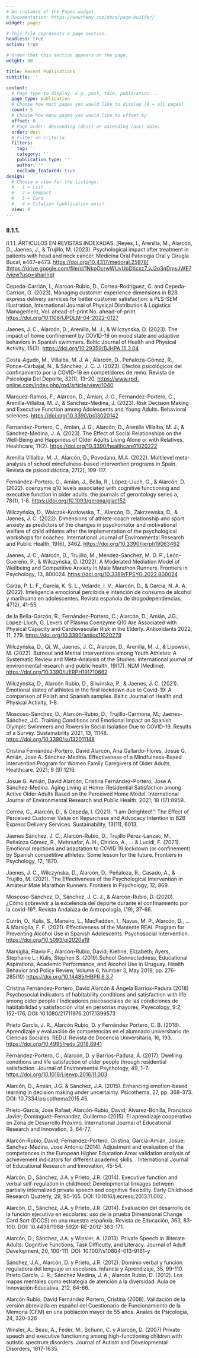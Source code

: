 ```yaml
---
# An instance of the Pages widget.
# Documentation: https://wowchemy.com/docs/page-builder/
widget: pages

# This file represents a page section.
headless: true
active: true

# Order that this section appears on the page.
weight: 90

title: Recent Publications
subtitle: ''

content:
  # Page type to display. E.g. post, talk, publication...
  page_type: publication
  # Choose how much pages you would like to display (0 = all pages)
  count: 5
  # Choose how many pages you would like to offset by
  offset: 0
  # Page order: descending (desc) or ascending (asc) date.
  order: desc
  # Filter on criteria
  filters:
    tag: ''
    category: ''
    publication_type: ''
    author: ''
    exclude_featured: true
design:
  # Choose a view for the listings:
  #   1 = List
  #   2 = Compact
  #   3 = Card
  #   4 = Citation (publication only)
  view: 4
---
```


### II.1.1.

II.1.1.	ÁRTICULOS EN REVISTAS INDEXADAS.
[Reyes, I., Arenilla, M., Alarcón, D., Jaenes, J., & Trujillo, M. (2023). Psychological impact after treatment in patients with head and neck cancer. Medicina Oral Patología Oral y Cirugia Bucal, e467-e473. https://doi.org/10.4317/medoral.25878](https://drive.google.com/file/d/1NkpOcrwWUvUpDXcxz7_vJ2o3nDmsJWE7/view?usp=sharing)

Cepeda-Carrión, I., Alarcon-Rubio, D., Correa-Rodriguez, C. and Cepeda-Carrion, G. (2023), Managing customer experience dimensions in B2B express delivery services for better customer satisfaction: a PLS-SEM illustration, International Journal of Physical Distribution & Logistics Management, Vol. ahead-of-print No. ahead-of-print. https://doi.org/10.1108/IJPDLM-04-2022-0127

Jaenes, J. C., Alarcón, D., Arenilla, M. J., & Wilczynska, D. (2023). The impact of home confinement by COVID-19 on mood state and adaptive behaviors in Spanish swimmers. Baltic Journal of Health and Physical Activity, 15(3). https://doi.org/10.29359/BJHPA.15.3.04

Costa-Agudo, M., Villalba, M. J. A., Alarcón, D., Peñaloza-Gómez, R., Ponce-Carbajal, N., & Sánchez, J. C. J. (2023). Efectos psicológicos del confinamiento por la COVID-19 en competidores de remo. Revista de Psicología Del Deporte, 32(1), 13–20. https://www.rpd-online.com/index.php/rpd/article/view/1040

Marquez-Ramos, F., Alarcon, D., Amian, J. G., Fernandez-Portero, C., Arenilla-Villalba, M. J., & Sanchez-Medina, J. (2023). Risk Decision Making and Executive Function among Adolescents and Young Adults. Behavioral sciences. https://doi.org/10.3390/bs13020142 

Fernandez-Portero, C., Amian, J. G., Alarcón, D., Arenilla Villalba, M. J., & Sánchez-Medina, J. A. (2023). The Effect of Social Relationships on the Well-Being and Happiness of Older Adults Living Alone or with Relatives. Healthcare, 11(2). https://doi.org/10.3390/healthcare11020222

Arenilla Villalba, M. J., Alarcón, D., Povedano, M.A. (2022). Multilevel meta-analysis of school mindfulness-based intervention programs in Spain. Revista de psicodidáctica, 27(2), 109-117.

Fernández-Portero, C., Amián, J., Bella, R., López-Lluch, G., & Alarcón, D. (2022). coenzyme q10 levels associated with cognitive functioning and executive function in older adults. the journals of gerontology series a, 78(1), 1-8. https://doi.org/10.1093/gerona/glac152

Wilczyńska, D., Walczak-Kozłowska, T., Alarcón, D., Zakrzewska, D., & Jaenes, J. C. (2022). Dimensions of athlete-coach relationship and sport anxiety as predictors of the changes in psychomotor and motivational welfare of child athletes after the implementation of the psychological workshops for coaches. International Journal of Environmental Research and Public Health, 19(6), 3462. https://doi.org/10.3390/ijerph19063462

Jaenes, J. C., Alarcón, D., Trujillo, M., Méndez-Sánchez, M. D. P., León-Guereño, P., & Wilczyńska, D. (2022). A Moderated Mediation Model of Wellbeing and Competitive Anxiety in Male Marathon Runners. Frontiers in Psychology, 13, 800024. https://doi.org/10.3389/FPSYG.2022.800024

Garza, P. L. F., García, K. S. L., Velarde, I. V., Alarcón, D., & García, N. A. A. (2022). Inteligencia emocional percibida e intención de consumo de alcohol y marihuana en adolescentes. Revista española de drogodependencias, 47(2), 41-55.

de la Bella-Garzón, R.; Fernández-Portero, C.; Alarcón, D.; Amián, J.G.; López-Lluch, G. Levels of Plasma Coenzyme Q10 Are Associated with Physical Capacity and Cardiovascular Risk in the Elderly. Antioxidants 2022, 11, 279. https://doi.org/10.3390/antiox11020279

Wilczyńska, D., Qi, W., Jaenes, J. C., Alarcón, D., Arenilla, M. J., & Lipowski, M. (2022). Burnout and Mental Interventions among Youth Athletes: A Systematic Review and Meta-Analysis of the Studies. International journal of environmental research and public health, 19(17). NLM (Medline). https://doi.org/10.3390/IJERPH191710662

Wilczynska, D., Alarcón Rubio, D., Sliwinska, P., & Jaenes, J. C. (2021). Emotional states of athletes in the first lockdown due to Covid-19: A comparison of Polish and Spanish samples. Baltic Journal of Health and Physical Activity, 1-8.

Moscoso-Sánchez, D.; Alarcón-Rubio, D.; Trujillo-Carmona, M.; Jaenes-Sánchez, J.C. Training Conditions and Emotional Impact on Spanish Olympic Swimmers and Rowers in Social Isolation Due to COVID-19. Results of a Survey. Sustainability 2021, 13, 11148. https://doi.org/10.3390/su132011148

Cristina Fernández-Portero, David Alarcón, Ana Gallardo-Flores, Josue G. Amián, Jose A. Sánchez-Medina. Effectiveness of a Mindfulness-Based Intervention Program for Women Family Caregivers of Older Adults. Healthcare. 2021; 9 (9):1216.

Josue G. Amián, David Alarcón, Cristina Fernández-Portero, Jose A. Sánchez-Medina. Aging Living at Home: Residential Satisfaction among Active Older Adults Based on the Perceived Home Model. International Journal of Environmental Research and Public Health. 2021; 18 (17):8959.

Correa, C., Alarcón, D., & Cepeda, I. (2021). “I am Delighted!”: The Effect of Perceived Customer Value on Repurchase and Advocacy Intention in B2B Express Delivery Services. Sustainability, 13(11), 6013.

Jaenes Sánchez, J. C., Alarcón-Rubio, D., Trujillo Pérez-Lanzac, M., Peñaloza Gómez, R., Mehrsafar, A. H., Chirico, A., ... & Lucidi, F. (2021). Emotional reactions and adaptation to COVID 19 lockdown (or confinement) by Spanish competitive athletes: Some lesson for the future. Frontiers in Psychology, 12, 1870.

Jaenes, J. C., Wilczyńska, D., Alarcón, D., Peñaloza, R., Casado, A., & Trujillo, M. (2021). The Effectiveness of the Psychological Intervention in Amateur Male Marathon Runners. Frontiers in Psychology, 12, 869.

Moscoso-Sánchez, D., Sánchez, J. C. J., & Alarcón-Rubio, D. (2020). ¿Cómo sobrevivir a la excelencia del deporte durante el confinamiento por la covid-19?. Revista Andaluza de Antropología, (19), 37-66.

Cutrín, O., Kulis, S., Maneiro, L., MacFadden, I., Navas, M. P., Alarcón, D., ... & Marsiglia, F. F. (2021). Effectiveness of the Mantente REAL Program for Preventing Alcohol Use in Spanish Adolescents. Psychosocial Intervention. https://doi.org/10.5093/pi2020a19

Marsiglia, Flavio F.; Alarcón-Rubio, David; Kiehne, Elizabeth; Ayers, Stephanie L.; Kulis, Stephen S. (2019).School Connectedness, Educational Aspirations, Academic Performance, and Alcohol Use in Uruguay. Health Behavior and Policy Review, Volume 6, Number 3, May 2019, pp. 276-285(10) https://doi.org/10.14485/HBPR.6.3.7

Cristina Fernández-Portero, David Alarcón & Ángela Barrios-Padura (2018) Psychosocial indicators of habitability conditions and satisfaction with life among older people / Indicadores psicosociales de las condiciones de habitabilidad y satisfacción vital en personas mayores, Psyecology, 9:2, 152-176, DOI: 10.1080/21711976.2017.1399573

Prieto García, J. R., Alarcón Rubio, D. y Fernández Portero, C. B. (2018). Aprendizaje y evaluación de competencias en el alumnado universitario de Ciencias Sociales. REDU. Revista de Docencia Universitaria, 16, 193. https://doi.org/10.4995/redu.2018.8941 

Fernández-Portero, C., Alarcón, D. y Barrios-Padura, Á. (2017). Dwelling conditions and life satisfaction of older people through residential satisfaction. Journal of Environmental Psychology, 49, 1–7. https://doi.org/10.1016/j.jenvp.2016.11.003 

Alarcón, D., Amián, J.G. & Sánchez, J.A. (2015). Enhancing emotion-based learning in decision making under uncertainty. Psicothema, 27, pp. 368-373. DOI: 10.7334/psicothema2015.45. 

Prieto-Garcia, Jose Rafael; Alarcón-Rubio, David; Álvarez-Bonilla, Francisco Javier; Dominguez-Fernandez, Guillermo (2015). El aprendizaje cooperativo en Zona de Desarrollo Próximo. International Journal of Educational Research and Innovation, 3, 64-77. 

Alarcón-Rubio, David; Fernandez-Portero, Cristina; García-Amián, Josue; Sanchez-Medina, Jose Antonio (2014). Adjustment and evaluation of the competences in the European Higher Education Area: validation analysis of achievement indicators for different academic skills. . International Journal of Educational Research and Innovation, 45-54. 

Alarcón, D., Sánchez, J.A. y Prieto, J.R. (2014). Executive function and verbal self-regulation in childhood: Developmental linkages between partially internalized private speech and cognitive flexibility. Early Childhood Research Quaterly, 29, 95-105. DOI:  10.1016/j.ecresq.2013.11.002 .

Alarcón, D., Sánchez, J.A. y Prieto, J.R. (2014). Evaluación del desarrollo de la función ejecutiva en escolares: uso de la prueba Dimensional Change Card Sort (DCCS) en una muestra española. Revista de Educación, 363, 83-100. DOI: 10.4438/1988-592X-RE-2012-363-171. 

Alarcón, D., Sánchez, J.A. y Winsler, A. (2013). Private Speech in Illiterate Adults: Cognitive Functions, Task Difficulty, and Literacy. Journal of Adult Development, 20, 100-111. DOI: 10.1007/s10804-013-9161-y 

Sánchez, J.A., Alarcón, D. y Prieto, J.R. (2012). Dominio verbal y función reguladora del lenguaje en escolares. Infancia y Aprendizaje, 35, 99-110. 
Prieto García, J. R.; Sánchez Medina, J. A.; Alarcón Rubio, D. (2012). Los mapas mentales como estrategia de atención a la diversidad. Aula de Innovación Educativa, 212, 64-66.

Alarcón Rubio, David   Fernández Portero, Cristina (2008). Validación de la versión abreviada en español del Cuestionario de Funcionamiento de la Memoria (CFM) en una población mayor de 55 años. Anales de Psicología, 24, 320-326 

Winsler, A., Beau, A., Feder, M., Schunn, C. y Alarcón, D. (2007) Private speech and executive functioning among high-functioning children with autistic spectrum disorders. Journal of Autism and Developmental Disorders, 1617-1635. 
